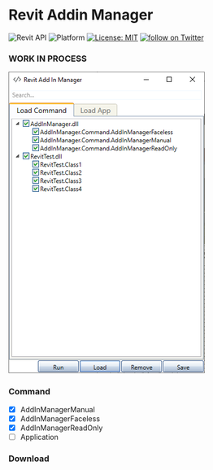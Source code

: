
# Revit Addin Manager
![Revit API](https://img.shields.io/badge/Revit%20API-2021-blue.svg)
![Platform](https://img.shields.io/badge/platform-Windows-lightgray.svg)
[![License: MIT](https://img.shields.io/badge/License-MIT-yellow.svg)](https://opensource.org/licenses/MIT)
<a href="https://twitter.com/intent/follow?screen_name=chuongmep">
        <img src="https://img.shields.io/twitter/follow/chuongmep?style=social&logo=twitter"
            alt="follow on Twitter"></a>

### WORK IN PROCESS 
![](pic/_Image_b1e2a368-5ac2-440c-9692-59662f0a9ac8.png)

### Command

- [x] AddInManagerManual
- [x] AddInManagerFaceless
- [x] AddInManagerReadOnly
- [ ] Application

### Download